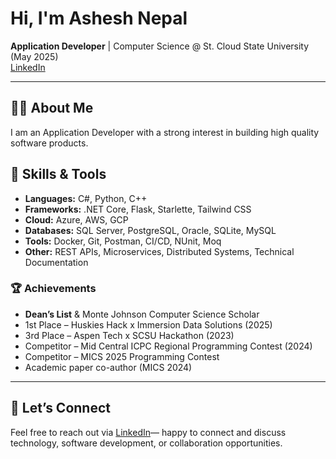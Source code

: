 # Hi, I'm Ashesh Nepal

**Application Developer** | Computer Science @ St. Cloud State University (May 2025)  
[LinkedIn](https://linkedin.com/in/ashesh808) 

---

## 👨‍💻 About Me
I am an Application Developer with a strong interest in building high quality software products.

## 🚀 Skills & Tools
- **Languages:** C#, Python, C++
- **Frameworks:** .NET Core, Flask, Starlette, Tailwind CSS
- **Cloud:** Azure, AWS, GCP
- **Databases:** SQL Server, PostgreSQL, Oracle, SQLite, MySQL
- **Tools:** Docker, Git, Postman, CI/CD, NUnit, Moq
- **Other:** REST APIs, Microservices, Distributed Systems, Technical Documentation


### 🏆 Achievements
- **Dean’s List** & Monte Johnson Computer Science Scholar
- 1st Place – Huskies Hack x Immersion Data Solutions (2025)
- 3rd Place – Aspen Tech x SCSU Hackathon (2023)
- Competitor – Mid Central ICPC Regional Programming Contest (2024)
- Competitor – MICS 2025 Programming Contest
- Academic paper co-author (MICS 2024)

---

## 💬 Let’s Connect

Feel free to reach out via [LinkedIn](https://linkedin.com/in/ashesh808)— happy to connect and discuss technology, software development, or collaboration opportunities.
